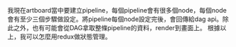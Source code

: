 我現在artboard當中要建立pipeline，每個pipeline會有很多個node，每個node會有至少三個步驟做設定。將pipeline每個node設定完後，會回傳給dag api。除此之外，也有可能會從DAG拿取整條pipeline的資料，render到畫面上。
根據以上，我可以怎麼用redux做狀態管理。
